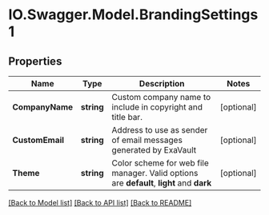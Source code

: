 # IO.Swagger.Model.BrandingSettings1
## Properties

Name | Type | Description | Notes
------------ | ------------- | ------------- | -------------
**CompanyName** | **string** | Custom company name to include in copyright and title bar. | [optional] 
**CustomEmail** | **string** | Address to use as sender of email messages generated by ExaVault | [optional] 
**Theme** | **string** | Color scheme for web file manager. Valid options are **default**, **light** and **dark** | [optional] 

[[Back to Model list]](../README.md#documentation-for-models) [[Back to API list]](../README.md#documentation-for-api-endpoints) [[Back to README]](../README.md)

